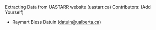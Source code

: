 Extracting Data from UASTARR website (uastarr.ca)
Contributors: (Add Yourself)
- Raymart Bless Datuin (datuin@ualberta.ca)